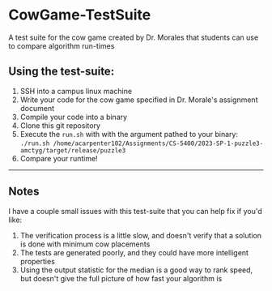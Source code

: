 # CowGame-TestSuite

A test suite for the cow game created by Dr. Morales that students can use to compare algorithm run-times

## Using the test-suite:

1. SSH into a campus linux machine
2. Write your code for the cow game specified in Dr. Morale's assignment document
3. Compile your code into a binary
4. Clone this git repository
5. Execute the `run.sh` with with the argument pathed to your binary: `./run.sh /home/acarpenter102/Assignments/CS-5400/2023-SP-1-puzzle3-amctyg/target/release/puzzle3`
6. Compare your runtime!

---

## Notes

I have a couple small issues with this test-suite that you can help fix if you'd like:
1. The verification process is a little slow, and doesn't verify that a solution is done with minimum cow placements
2. The tests are generated poorly, and they could have more intelligent properties
3. Using the output statistic for the median is a good way to rank speed, but doesn't give the full picture of how fast your algorithm is